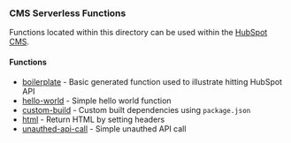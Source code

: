 ### CMS Serverless Functions
Functions located within this directory can be used within the [HubSpot CMS](https://www.hubspot.com/products/cms).

#### Functions
- [boilerplate](boilerplate) - Basic generated function used to illustrate hitting HubSpot API
- [hello-world](hello-world) - Simple hello world function
- [custom-build](custom-build) - Custom built dependencies using `package.json`
- [html](html) - Return HTML by setting headers
- [unauthed-api-call](unauthed-api-call) - Simple unauthed API call


